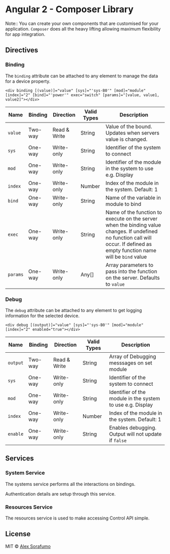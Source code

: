 
# Angular 2 - Composer Library

Note:: You can create your own components that are customised for your application.
`Composer` does all the heavy lifting allowing maximum flexibility for app integration.

## Directives

### Binding

The `binding` attribute can be attached to any element to manage the data for a device property.

`<div binding [(value)]="value" [sys]="'sys-B0'" [mod]="module" [index]="2" [bind]="'power'" exec="switch" [params]="[value, value1, value2]"></div>`

Name | Binding | Direction | Valid Types | Description
-----|----------|-----------|-------------|------------
`value`| Two-way | Read & Write | String | Value of the bound. Updates when servers value is changed.
`sys`| One-way | Write-only | String | Identifier of the system to connect
`mod`| One-way | Write-only | String | Identifier of the module in the system to use e.g. Display
`index`| One-way | Write-only | Number | Index of the module in the system. Default: 1
`bind`| One-way | Write-only | String | Name of the variable in module to bind
`exec`| One-way | Write-only | String | Name of the function to execute on the server when the binding value changes. If undefined no function call will occur. If defined as empty function name will be `bind` value
`params`| One-way | Write-only | Any[] | Array parameters to pass into the function on the server. Defaults to `value`

### Debug

The `debug` attribute can be attached to any element to get logging information for the selected device.

`<div debug [(output)]="value" [sys]="'sys-B0'" [mod]="module" [index]="2" enabled="true"></div>`

Name | Binding | Direction | Valid Types | Description
-----|----------|-----------|-------------|------------
`output`| Two-way | Read & Write | String | Array of Debugging messsages on set module
`sys`| One-way | Write-only | String | Identifier of the system to connect
`mod`| One-way | Write-only | String | Identifier of the module in the system to use e.g. Display
`index`| One-way | Write-only | Number | Index of the module in the system. Default: 1
`enable`| One-way | Write-only | String | Enables debugging. Output will not update if `false`

## Services

### System Service

The systems service performs all the interactions on bindings.

Authentication details are setup through this service.

### Resources Service

The resources service is used to make accessing Control API simple.

## License

MIT © [Alex Sorafumo](alex@yuion.net)
